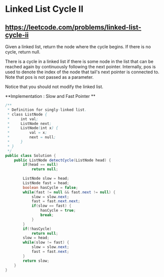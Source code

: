 # Linked List Cycle II

## https://leetcode.com/problems/linked-list-cycle-ii

Given a linked list, return the node where the cycle begins. If there is no cycle, return null.

There is a cycle in a linked list if there is some node in the list that can be reached again by continuously following the next pointer. Internally, pos is used to denote the index of the node that tail's next pointer is connected to. Note that pos is not passed as a parameter.

Notice that you should not modify the linked list.



**Implementation : Slow and Fast Pointer **
```java
/**
 * Definition for singly-linked list.
 * class ListNode {
 *     int val;
 *     ListNode next;
 *     ListNode(int x) {
 *         val = x;
 *         next = null;
 *     }
 * }
 */
public class Solution {
    public ListNode detectCycle(ListNode head) {
        if(head == null)
            return null;
        
        ListNode slow = head;
        ListNode fast = head;
        boolean hasCycle = false;
        while(fast != null && fast.next != null) {
            slow = slow.next;
            fast = fast.next.next;
            if(slow == fast) {
                hasCycle = true;
                break;
            }
        }
        if(!hasCycle)
            return null;
        slow = head;
        while(slow != fast) {
            slow = slow.next;
            fast = fast.next;
        }
        return slow;
    }
}
```





